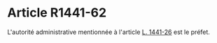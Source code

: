 # Article R1441-62

  
L'autorité administrative mentionnée à l'article [L. 1441-26][1] est le préfet.

 [1]: /affichCodeArticle.do?cidTexte=LEGITEXT000006072050&idArticle=LEGIARTI000006901510&dateTexte=&categorieLien=cid